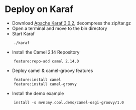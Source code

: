 # Deploy on Karaf

* Download [Apache Karaf 3.0.2](http://www.apache.org/dyn/closer.cgi/karaf/3.0.2/apache-karaf-3.0.2.tar.gz), decompress the zip/tar.gz
* Open a terminal and move to the bin directory
* Start Karaf
```
    ./karaf
```    
* Install the Camel 2.14 Repository
```    
    feature:repo-add camel 2.14.0
```    
* Deploy camel & camel-groovy features
```    
    feature:install camel
    feature:install camel-groovy
```    
* Install the demo example
```    
    install -s mvn:my.cool.demo/camel-osgi-groovy/1.0
```    
